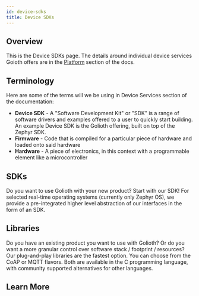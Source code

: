 ```yaml
---
id: device-sdks
title: Device SDKs
---
```


## Overview

This is the Device SDKs page. The details around individual device services Goioth offers are in the [Platform](/cloud/services/) section of the docs.

## Terminology

Here are some of the terms will we be using in Device Services section of the documentation:

* **Device SDK** - A "Software Development Kit" or "SDK" is a range of software drivers and examples offered to a user to quickly start building. An example Device SDK is the Golioth offering, built on top of the Zephyr SDK.
* **Firmware** - Code that is compiled for a particular piece of hardware and loaded onto said hardware
* **Hardware** - A piece of electronics, in this context with a programmable element like a microcontroller

## SDKs
Do you want to use Golioth with your new product? Start with our SDK!
For selected real-time operating systems (currently only Zephyr OS), we provide a pre-integrated higher level abstraction of our interfaces in the form of an SDK.

## Libraries
Do you have an existing product you want to use with Golioth? Or do you want a more granular control over software stack / footprint / resources? Our plug-and-play libraries are the fastest option. You can choose from the CoAP or MQTT flavors. Both are available in the C programming language, with community supported alternatives for other languages.

## Learn More
